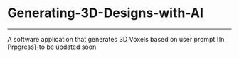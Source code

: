 # Generating-3D-Designs-with-AI
---------------------------------
A software application that generates 3D Voxels based on user prompt [In Prpgress]-to be updated soon
